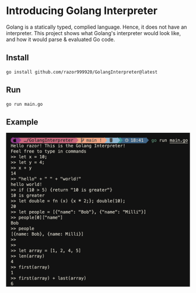 # Introducing Golang Interpreter

Golang is a statically typed, complied language. Hence, it does not have an interpreter. This project shows what Golang's interpreter would look like, and how it would parse & evaluated Go code.

## Install

```
go install github.com/razor999920/GolangInterpreter@latest
```

## Run

```
go run main.go
```

## Example
![Evaluating Golang](https://github.com/razor999920/GolangInterpreter/blob/main/examples/languageSyntax.png)
